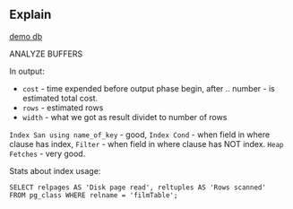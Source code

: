 Explain
-

[demo db](http://bit.ly/pagilia-dl)

ANALYZE
BUFFERS

In output:

* `cost` - time expended before output phase begin,
   after .. number - is estimated total cost.
* `rows` - estimated rows
* `width` - what we got as result dividet to number of rows

`Index San using name_of_key` - good,
`Index Cond` - when field in where clause has index,
`Filter` - when field in where clause has NOT index.
`Heap Fetches` - very good.

Stats about index usage:

````
SELECT relpages AS 'Disk page read', reltuples AS 'Rows scanned'
FROM pg_class WHERE relname = 'filmTable';
````

